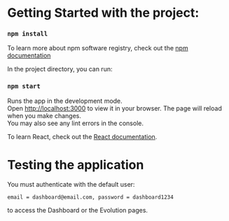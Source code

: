 # Getting Started with the project:

### `npm install`
To learn more about npm software registry, check out the [npm documentation](https://docs.npmjs.com/about-npm)

In the project directory, you can run:

### `npm start`

Runs the app in the development mode.\
Open [http://localhost:3000](http://localhost:3000) to view it in your browser.
The page will reload when you make changes.\
You may also see any lint errors in the console.

To learn React, check out the [React documentation](https://reactjs.org/).

# Testing the application

You must authenticate with the default user:

`email = dashboard@email.com, password = dashboard1234`

to access the Dashboard or the Evolution pages.
